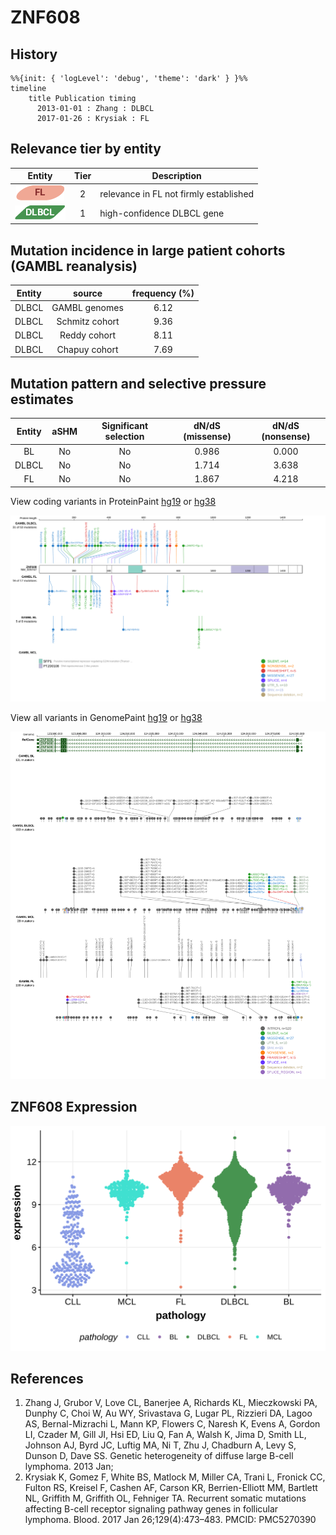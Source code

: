 # ZNF608

## History
```mermaid
%%{init: { 'logLevel': 'debug', 'theme': 'dark' } }%%
timeline
    title Publication timing
      2013-01-01 : Zhang : DLBCL
      2017-01-26 : Krysiak : FL
```

## Relevance tier by entity

|Entity|Tier|Description               |
|:------:|:----:|--------------------------|
|![FL](images/icons/FL_tier2.png)|2|relevance in FL not firmly established|
|![DLBCL](images/icons/DLBCL_tier1.png) |1   |high-confidence DLBCL gene|

## Mutation incidence in large patient cohorts (GAMBL reanalysis)

|Entity|source        |frequency (%)|
|:------:|:--------------:|:-------------:|
|DLBCL |GAMBL genomes |6.12         |
|DLBCL |Schmitz cohort|9.36         |
|DLBCL |Reddy cohort  |8.11         |
|DLBCL |Chapuy cohort |7.69         |

## Mutation pattern and selective pressure estimates

|Entity|aSHM|Significant selection|dN/dS (missense)|dN/dS (nonsense)|
|:------:|:----:|:---------------------:|:----------------:|:----------------:|
|BL    |No  |No                   |0.986           |0.000           |
|DLBCL |No  |No                   |1.714           |3.638           |
|FL    |No  |No                   |1.867           |4.218           |




View coding variants in ProteinPaint [hg19](https://morinlab.github.io/LLMPP/GAMBL/ZNF608_protein.html)  or [hg38](https://morinlab.github.io/LLMPP/GAMBL/ZNF608_protein_hg38.html)

![](images/proteinpaint/ZNF608_NM_020747.svg)

View all variants in GenomePaint [hg19](https://morinlab.github.io/LLMPP/GAMBL/ZNF608.html)  or [hg38](https://morinlab.github.io/LLMPP/GAMBL/ZNF608_hg38.html)

![](images/proteinpaint/ZNF608.svg)

## ZNF608 Expression
![](images/gene_expression/ZNF608_by_pathology.svg)
<!-- ORIGIN: zhangGeneticHeterogeneityDiffuse2013 -->
<!-- FL: krysiakRecurrentSomaticMutations2017b -->
<!-- DLBCL: zhangGeneticHeterogeneityDiffuse2013 -->

## References
1.  Zhang J, Grubor V, Love CL, Banerjee A, Richards KL, Mieczkowski PA, Dunphy C, Choi W, Au WY, Srivastava G, Lugar PL, Rizzieri DA, Lagoo AS, Bernal-Mizrachi L, Mann KP, Flowers C, Naresh K, Evens A, Gordon LI, Czader M, Gill JI, Hsi ED, Liu Q, Fan A, Walsh K, Jima D, Smith LL, Johnson AJ, Byrd JC, Luftig MA, Ni T, Zhu J, Chadburn A, Levy S, Dunson D, Dave SS. Genetic heterogeneity of diffuse large B-cell lymphoma. 2013 Jan; 
2.  Krysiak K, Gomez F, White BS, Matlock M, Miller CA, Trani L, Fronick CC, Fulton RS, Kreisel F, Cashen AF, Carson KR, Berrien-Elliott MM, Bartlett NL, Griffith M, Griffith OL, Fehniger TA. Recurrent somatic mutations affecting B-cell receptor signaling pathway genes in follicular lymphoma. Blood. 2017 Jan 26;129(4):473–483. PMCID: PMC5270390
